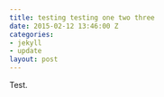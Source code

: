 ```yaml
---
title: testing testing one two three
date: 2015-02-12 13:46:00 Z
categories:
- jekyll
- update
layout: post
---
```


Test.


